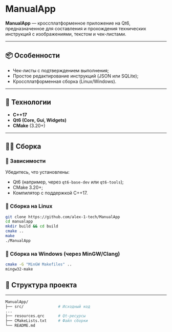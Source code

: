 # ManualApp

**ManualApp** — кроссплатформенное приложение на Qt6, предназначенное для составления и прохождения технических инструкций с изображениями, текстом и чек-листами.

---

## 📦 Особенности

- Чек-листы с подтверждением выполнения;
- Простое редактирование инструкций (JSON или SQLite);
- Кроссплатформенная сборка (Linux/Windows).

---

## 🧰 Технологии

- **C++17**
- **Qt6 (Core, Gui, Widgets)**
- **CMake** (3.20+)

---

## 🧑‍💻 Сборка

### 🔹 Зависимости

Убедитесь, что установлены:

- Qt6 (например, через `qt6-base-dev` или `qt6-tools`);
- CMake 3.20+;
- Компилятор с поддержкой C++17.

### 🔹 Сборка на Linux

```bash
git clone https://github.com/alex-1-tech/ManualApp
cd manualapp
mkdir build && cd build
cmake ..
make
./ManualApp
```
### 🔹 Сборка на Windows (через MinGW/Clang)
```bash
cmake -G "MinGW Makefiles" ..
mingw32-make
```
## 📁 Структура проекта

---

```bash
ManualApp/
├── src/               # Исходный код
...
├── resources.qrc      # Qt-ресурсы
├── CMakeLists.txt     # Файл сборки
└── README.md
```

